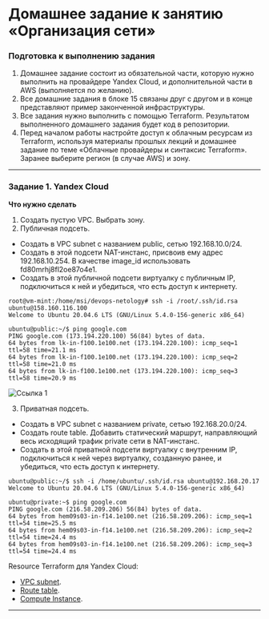 # Домашнее задание к занятию «Организация сети»

### Подготовка к выполнению задания

1. Домашнее задание состоит из обязательной части, которую нужно выполнить на провайдере Yandex Cloud, и дополнительной части в AWS (выполняется по желанию). 
2. Все домашние задания в блоке 15 связаны друг с другом и в конце представляют пример законченной инфраструктуры.  
3. Все задания нужно выполнить с помощью Terraform. Результатом выполненного домашнего задания будет код в репозитории. 
4. Перед началом работы настройте доступ к облачным ресурсам из Terraform, используя материалы прошлых лекций и домашнее задание по теме «Облачные провайдеры и синтаксис Terraform». Заранее выберите регион (в случае AWS) и зону.

---
### Задание 1. Yandex Cloud 

**Что нужно сделать**

1. Создать пустую VPC. Выбрать зону.
2. Публичная подсеть.

 - Создать в VPC subnet с названием public, сетью 192.168.10.0/24.
 - Создать в этой подсети NAT-инстанс, присвоив ему адрес 192.168.10.254. В качестве image_id использовать fd80mrhj8fl2oe87o4e1.
 - Создать в этой публичной подсети виртуалку с публичным IP, подключиться к ней и убедиться, что есть доступ к интернету.

```
root@vm-mint:/home/msi/devops-netology# ssh -i /root/.ssh/id.rsa ubuntu@158.160.116.100
Welcome to Ubuntu 20.04.6 LTS (GNU/Linux 5.4.0-156-generic x86_64)

ubuntu@public:~/$ ping google.com
PING google.com (173.194.220.100) 56(84) bytes of data.
64 bytes from lk-in-f100.1e100.net (173.194.220.100): icmp_seq=1 ttl=58 time=21.1 ms
64 bytes from lk-in-f100.1e100.net (173.194.220.100): icmp_seq=2 ttl=58 time=21.0 ms
64 bytes from lk-in-f100.1e100.net (173.194.220.100): icmp_seq=3 ttl=58 time=20.9 ms

```
![Ссылка 1]()

3. Приватная подсеть.
 - Создать в VPC subnet с названием private, сетью 192.168.20.0/24.
 - Создать route table. Добавить статический маршрут, направляющий весь исходящий трафик private сети в NAT-инстанс.
 - Создать в этой приватной подсети виртуалку с внутренним IP, подключиться к ней через виртуалку, созданную ранее, и убедиться, что есть доступ к интернету.

```
ubuntu@public:~/$ ssh -i /home/ubuntu/.ssh/id.rsa ubuntu@192.168.20.17
Welcome to Ubuntu 20.04.6 LTS (GNU/Linux 5.4.0-156-generic x86_64)

ubuntu@private:~$ ping google.com
PING google.com (216.58.209.206) 56(84) bytes of data.
64 bytes from hem09s03-in-f14.1e100.net (216.58.209.206): icmp_seq=1 ttl=54 time=25.5 ms
64 bytes from hem09s03-in-f14.1e100.net (216.58.209.206): icmp_seq=2 ttl=54 time=24.4 ms
64 bytes from hem09s03-in-f14.1e100.net (216.58.209.206): icmp_seq=3 ttl=54 time=24.4 ms
```



Resource Terraform для Yandex Cloud:

- [VPC subnet](https://registry.terraform.io/providers/yandex-cloud/yandex/latest/docs/resources/vpc_subnet).
- [Route table](https://registry.terraform.io/providers/yandex-cloud/yandex/latest/docs/resources/vpc_route_table).
- [Compute Instance](https://registry.terraform.io/providers/yandex-cloud/yandex/latest/docs/resources/compute_instance).

---